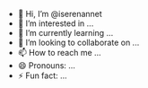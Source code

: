 - 👋 Hi, I’m @iserenannet
- 👀 I’m interested in ...
- 🌱 I’m currently learning ...
- 💞️ I’m looking to collaborate on ...
- 📫 How to reach me ...
- 😄 Pronouns: ...
- ⚡ Fun fact: ...

<!---
iserenannet/iserenannet is a ✨ special ✨ repository because its `README.md` (this file) appears on your GitHub profile.
You can click the Preview link to take a look at your changes.
--->
